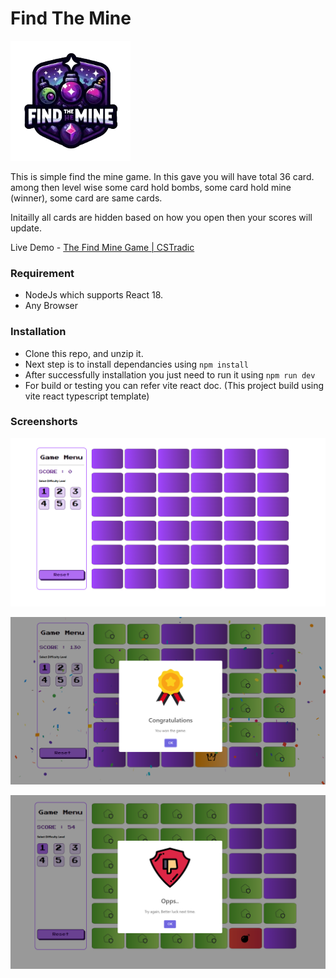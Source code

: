 # Find The Mine

![Alt text](/screenshots/small-logo-removebg-preview.png "Game Logo")

This is simple find the mine game. In this gave you will have total 36 card. among then level wise some card hold bombs, some card hold mine (winner), some card are same cards.

Initailly all cards are hidden based on how you open then your scores will update.

Live Demo - [The Find Mine Game | CSTradic](https://findmine.cstradic.com/)

### Requirement

- NodeJs which supports React 18.
- Any Browser

### Installation

- Clone this repo, and unzip it.
- Next step is to install dependancies using `npm install`
- After successfully installation you just need to run it using `npm run dev`
- For build or testing you can refer vite react doc. (This project build using vite react typescript template)

### Screenshorts

![Alt text](screenshots/1.png?raw=true "Initial Screenshort")

![Alt text](screenshots/2.png?raw=true "Winner Screenshort")

![Alt text](screenshots/3.png?raw=true "Aflter Selecting Bomb Screenshort")
